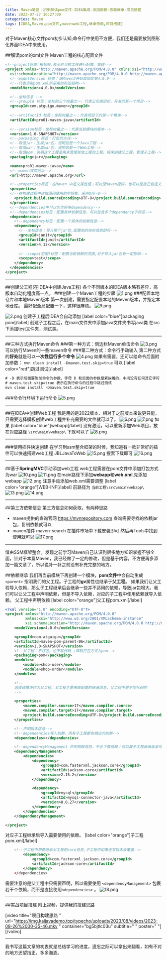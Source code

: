 ```yaml
---
title: Maven笔记：初步解读pom文件-IDEA集成-添加依赖-依赖继承-项目搭建
date: 2023-07-27 16:27:00
categories: Maven
tags: [IDEA,Maven,pom文件,mavenweb工程,继承依赖,项目搭建]
---
```

对于Maven核心文件pom初步认知;命令行中使用不方便，我们还是需要放到图形化界面IDEA中来使用。


<!--more-->

##解读pom的xml文件
Maven工程的核心配置文件

```xml
<!--project标签:根标签,表示对当前工程进行配置、管理-->
<project xmlns="http://maven.apache.org/POM/4.0.0" xmlns:xsi="http://www.w3.org/2001/XMLSchema-instance"
  xsi:schemaLocation="http://maven.apache.org/POM/4.0.0 http://maven.apache.org/xsd/maven-4.0.0.xsd">
  <!--modelVersion 标签：从Maven2开始就固定是4.0.0-->
  <!--代表当前pom.xml所采用的标签结构-->
  <modelVersion>4.0.0</modelVersion>

  <!--坐标信息 -->
  <!--groupId 标签：坐标的三个向量之一，代表公司或组织，开发的某一个项目-->
  <groupId>com.atguigu.maven</groupId>
  
  <!--artifactId 标签：坐标向量之一：代表项目下的某一个模块-->
  <artifactId>pro01-maven-java</artifactId>
  
  <!--version标签：坐标向量之一：代表当前模块的版本-->
  <version>1.0-SNAPSHOT</version>
  <!--packaging 标签：打包的方式-->
  <!--取值jar：生成jar包，说明这是一个Java工程-->
  <!--取值war：生成war包，说明这是一个Web工程-->
  <!--取值pom：说明这个工程是用来管理其他工程的工程。将来创建父工程，管理子工程-->
  <packaging>jar</packaging>

  <name>pro01-maven-java</name>
  <!--maven官网地址-->
  <url>http://maven.apache.org</url>

  <!--properties标签：在Maven 中定义属性值；可以是Maven提供，也可以是自己自定义-->
  <properties>
  <!--在构建过程中读取源码使用的字符集，采用UTF-8-->
    <project.build.sourceEncoding>UTF-8</project.build.sourceEncoding>
  </properties>
  <!--dependencies中可以包含好多dependency-->
  <!--dependencies标签：配置具体依赖信息，可以包含多个dependency子标签-->
  <dependencies>
    <!--dependency标签：配置一个具体的依赖信息-->
    <dependency>
      <!--坐标信息：导入哪个jar包,配置他的坐标信息即可-->
	  <groupId>junit</groupId>
      <artifactId>junit</artifactId>
      <version>4.12</version>
	  
      <!--scope(范围)标签：配置当前依赖的范围,对于导入jar包有一定影响-->
	  <scope>test</scope>
    </dependency>
  </dependencies>
</project>

```


----------
##创建父工程(在IDEA中创建Java工程)
各个不同版本的IDEA版本略有差异，高版本自动化程度高一点。
###创建一个Maven工程的步骤
![1.png][1]
###配置本地仓库和本地Maven版本
第一次创建，需要指定配置本地的Meven版本，并指定本地仓库。
最好配全局配置一下，这样很麻烦。
![9.png][2]

![2.png][3]
创建子工程后IDEA会自动添加 [label color="blue"]packaging pom[/label] 
创建子工程之后，在main文件夹中添加java文件夹书写java类
在src下添加test文件夹，测试类。

----------
##三种方式执行Maven命令
###第一种方式：侧边栏Maven单击命令
![3.png][4]
可以执行Maven的一些maven命令
###第二种方式：命令行手动输入
第二种方式的**好处**就是可以**一次性运行多个命令**
![4.png][5]
如果有需要，还可以给命令后面附加参数：
 `mvn clean install -Dmaven.test.skip=true` 可以 [label color="red"]跳过测试[/label] 

```xml
# -D 表示后面要附加命令的参数，字母 D 和后面的参数是紧挨着的，中间没有任何其它字符
# maven.test.skip=true 表示在执行命令的过程中跳过测试
mvn clean install -Dmaven.test.skip=true
```
###命令行环境下运行命令
![5.png][6]


----------
##在IDEA中创建Web工程
我是用的是2022版本，相对于之前版本来说更只能，只需要选择模板创建web工程并补充需要的文件就可以了。
![6.png][7]
![7.png][8]
如果 [label color="blue"]webapp[/label] 没有激活，可以重新添加Web项目，放在对应路径 `\src\main\webapp\` 下就可以了
![8.png][9]

----------
###使用插件快速创建
在学习到ssm整合框架的时候，我知道有一款非常好的插件可以快速搭建web工程
JBLJavaToWeb
![15.png][10]
搜索下载即可
![16.png][11]


----------
##基于**SpringMVC**手动添加web工程
web工程需要在pom文件中添加打包方式为war
![10.png][12]
![11.png][13]
在main路径下添加**webapp**和**web.xml**,先添加webapp
![12.png][14]
注意手动添加web.xml需要调整 [label color="orange"]WEB-INF[/label] 前路径为 `当前工程\src\main\webapp\` 
![13.png][15]
![14.png][16]


----------
##第三方依赖信息
第三方信息如何获取，有两种思路
 - maven提供的查询官网 https://mvnrepository.com
查询需要寻找的依赖jar包，复制依赖就可以
 - maven插件 maven-search
在插件市场中下载安装即可
然后再Tools中找到使用就可以
![17.png][17]



----------
借由SSM框架整合，发现之前学习Maven自己认识到很多地方知识掌握不够全面，针对于本篇Maven，我已经做了一定的修改，但是基于内容，不方便再多添加一篇文章了，所以说补一补之前没有补充完整的地方。


<!--more-->

##依赖继承
我们再当前模块下再创建一个模块，**pom文件**中会自动生成 `<parent>` 指明我们的父工程。子工程的**gv**属性也继承于**父工程**。
如果我们让父工程导入依赖，那么子工程继承后会继承一些并不适用的依赖，导致jar包增大。我们可以让父工程中声明依赖，但是不导入依赖，对应的子工程中使用依赖就导入依赖。
父工程中声明依赖
 [label color="orange"]父工程pom.xml[/label] 

```xml
<?xml version="1.0" encoding="UTF-8"?>
<project xmlns="http://maven.apache.org/POM/4.0.0"
         xmlns:xsi="http://www.w3.org/2001/XMLSchema-instance"
         xsi:schemaLocation="http://maven.apache.org/POM/4.0.0 http://maven.apache.org/xsd/maven-4.0.0.xsd">
    <modelVersion>4.0.0</modelVersion>

    <groupId>com.atguigu</groupId>
    <artifactId>maven-pom-parent-06</artifactId>
    <version>1.0-SNAPSHOT</version>
    <!--父工程：不打包，也不写代码 ;声明打包方式为pom-->
    <packaging>pom</packaging>
    <modules>
        <module>shop-user</module>
        <module>shop-order</module>
    </modules>

    <!--
    选择该模块作为父工程，父工程主要来做配置的继承信息，父工程中是不写代码的
    -->

    <properties>
        <maven.compiler.source>17</maven.compiler.source>
        <maven.compiler.target>17</maven.compiler.target>
        <project.build.sourceEncoding>UTF-8</project.build.sourceEncoding>
    </properties>

    <!--声明版本信息-->
    <!--dependencies导入依赖，所有子工程都有相应的依赖-->
    <dependencies></dependencies>

    <!--dependencyManagement 声明依赖信息，不会下载依赖！可以被子工程继承版本号-->
    <dependencyManagement>
        <dependencies>
            <dependency>
                <groupId>com.fasterxml.jackson.core</groupId>
                <artifactId>jackson-core</artifactId>
                <version>2.15.2</version>
            </dependency>

            <dependency>
                <groupId>mysql</groupId>
                <artifactId>mysql-connector-java</artifactId>
                <version>8.0.27</version>
            </dependency>
        </dependencies>
    </dependencyManagement>

</project>
```
对应子工程继承后导入需要使用的依赖。
 [label color="orange"]子工程pom.xml[/label] 

```xml
    <!--子工程中想要继承父工程的core信息,子工程中如果还写版本会覆盖-->
        <dependency>
            <groupId>com.fasterxml.jackson.core</groupId>
            <artifactId>jackson-core</artifactId>
        </dependency>
    </dependencies>

```
需要注意的是父工程中只需要声明，所以需要使用 `<dependencyManagement>` 包裹若干个依赖，而不是直接使用`<dependencies>` 。
![18.png][18]

----------
##实战项目搭建
附上视频，提供我的搭建思路

[video title="项目构建思路 " url="https://img.kaijavademo.top/typecho/uploads/2023/08/videos/2023-08-26%2000-35-46.mkv " container="bg5bjtlc03u" subtitle=" " poster=" "] [/video]


----------


我书写这篇文章的初衷就是总结学习的进度，遗忘之际可以拿出来翻看，如有不对的地方还望指正，多多海涵。


  [1]: https://img.kaijavademo.top/typecho/uploads/2023/07/1047471532.png
  [2]: https://img.kaijavademo.top/typecho/uploads/2023/07/3564992635.png
  [3]: https://img.kaijavademo.top/typecho/uploads/2023/07/361861843.png
  [4]: https://img.kaijavademo.top/typecho/uploads/2023/07/746868720.png
  [5]: https://img.kaijavademo.top/typecho/uploads/2023/07/3082518451.png
  [6]: https://img.kaijavademo.top/typecho/uploads/2023/07/212024582.png
  [7]: https://img.kaijavademo.top/typecho/uploads/2023/07/2933908118.png
  [8]: https://img.kaijavademo.top/typecho/uploads/2023/07/721127822.png
  [9]: https://img.kaijavademo.top/typecho/uploads/2023/07/1797319191.png
  [10]: https://img.kaijavademo.top/typecho/uploads/2023/08/2278309181.png
  [11]: https://img.kaijavademo.top/typecho/uploads/2023/08/100872235.png
  [12]: https://img.kaijavademo.top/typecho/uploads/2023/08/3784392431.png
  [13]: https://img.kaijavademo.top/typecho/uploads/2023/08/3887818874.png
  [14]: https://img.kaijavademo.top/typecho/uploads/2023/08/2857784003.png
  [15]: https://img.kaijavademo.top/typecho/uploads/2023/08/3011238879.png
  [16]: https://img.kaijavademo.top/typecho/uploads/2023/08/1401810059.png
  [17]: https://img.kaijavademo.top/typecho/uploads/2023/08/776051616.png
  [18]: https://img.kaijavademo.top/typecho/uploads/2023/08/3035542563.png